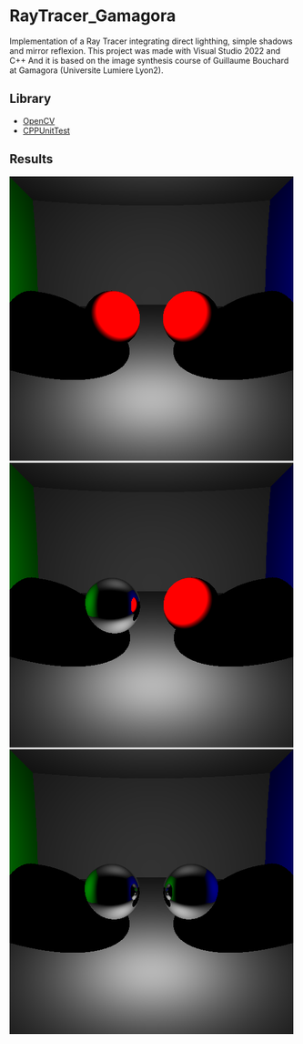 # RayTracer_Gamagora

Implementation of a Ray Tracer integrating direct lighthing, simple shadows and mirror reflexion. This project was made with Visual Studio 2022 and C++
And it is based on the image synthesis course of Guillaume Bouchard at Gamagora (Universite Lumiere Lyon2).


## Library
- [OpenCV](https://opencv.org/)
- [CPPUnitTest](https://learn.microsoft.com/en-us/visualstudio/test/microsoft-visualstudio-testtools-cppunittestframework-api-reference)


## Results

![alt text](results/red_mat_spheres.png "Rendering of two red spheres")
![alt text](results/red_mat_and_mirror_spheres.png "Rendering of a red sphere and a mirror sphere")
![alt text](results/mirror_spheres.png "Rendering of two mirror spheres")
